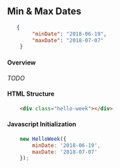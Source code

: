 ## Min & Max Dates

```json
   {
        "minDate": "2018-06-19",
        "maxDate": "2018-07-07"
    }
```

#### Overview
_TODO_

#### HTML Structure
```html
    <div class="hello-week"></div>
```

#### Javascript Initialization
```js
    new HelloWeek({
        minDate: '2018-06-19',
        maxDate: '2018-07-07'
    });
```

